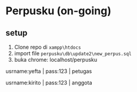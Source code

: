# Perpusku (on-going)

## setup

1. Clone repo di `xampp\htdocs`
2. import file `perpusku\db\update2\new_perpus.sql`
3. buka chrome: localhost/perpusku

usrname:yefta | pass:123 | petugas

usrname:kirito | pass:123 | anggota
